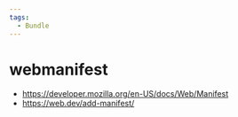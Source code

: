 ```yaml
---
tags:
  - Bundle
---
```


# webmanifest

- https://developer.mozilla.org/en-US/docs/Web/Manifest
- https://web.dev/add-manifest/
